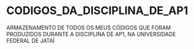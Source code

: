 # CODIGOS_DA_DISCIPLINA_DE_AP1
ARMAZENAMENTO DE TODOS OS MEUS CÓDIGOS QUE FORAM PRODUZIDOS DURANTE A DISCIPLINA DE AP1, NA UNIVERSIDADE FEDERAL DE JATAÍ
